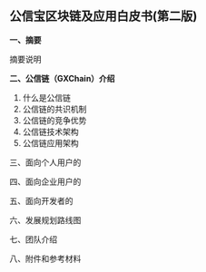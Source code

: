 ## **公信宝区块链及应用白皮书\(第二版\)**

**一、摘要**

摘要说明

**二、公信链（GXChain）介绍**

1. 什么是公信链
2. 公信链的共识机制
3. 公信链的竞争优势
4. 公信链技术架构
5. 公信链应用架构

三、面向个人用户的

四、面向企业用户的

五、面向开发者的

六、发展规划路线图

七、团队介绍

八、附件和参考材料

